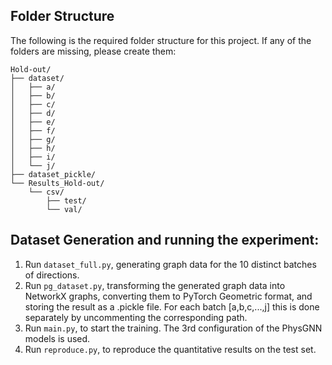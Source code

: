 ## Folder Structure

The following is the required folder structure for this project. If any of the folders are missing, please create them:
```
Hold-out/
├── dataset/
│   ├── a/
│   ├── b/
│   ├── c/
│   ├── d/
│   ├── e/
│   ├── f/
│   ├── g/
│   ├── h/
│   ├── i/
│   └── j/
├── dataset_pickle/
└── Results_Hold-out/
    └── csv/
        ├── test/
        └── val/
```
## Dataset Generation and running the experiment:
1. Run `dataset_full.py`, generating graph data for the 10 distinct batches of directions.
2. Run `pg_dataset.py`, transforming the generated graph data into NetworkX graphs, converting them to PyTorch Geometric format, and storing the result as a .pickle file. For each batch [a,b,c,...,j] this is done separately by uncommenting the corresponding path.
4. Run `main.py`, to start the training. The 3rd configuration of the PhysGNN models is used.
5. Run `reproduce.py`, to reproduce the quantitative results on the test set.
